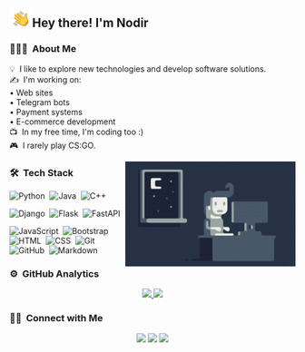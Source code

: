 
<img alt="Hand Wave" src="./assets/hand-wave.gif" width='40' align="left"/><h2>Hey there! I'm Nodir</h2>

<!-- ## 👋 &nbsp;Hey there! I'm Aditya -->

### 👨🏻‍💻 &nbsp;About Me

💡 &nbsp;I like to explore new technologies and develop software solutions.\
✍ &nbsp;I'm working on:\
          • Web sites\
          • Telegram bots\
          • Payment systems\
          • E-commerce development\
📺 &nbsp;In my free time, I'm coding too :)\
🎮 &nbsp;I rarely play CS:GO.

<img alt="Night Coding" src="./assets/night-coding.gif" align="right"/>

### 🛠 &nbsp;Tech Stack

![Python](https://img.shields.io/badge/-Python-05122A?style=flat&logo=python)&nbsp;
![Java](https://img.shields.io/badge/-Java-05122A?style=for-the-badge&logo=java&logoColor=white)&nbsp;
![C++](https://img.shields.io/badge/-C++-05122A?style=for-the-badge&logo=c++&logoColor=white)&nbsp;

![Django](https://img.shields.io/badge/-Django-05122A?style=flat&logo=django&logoColor=092E20)&nbsp;
![Flask](https://img.shields.io/badge/-Flask-05122A?style=flat&logo=flask)&nbsp;
![FastAPI](https://img.shields.io/badge/-FastAPI-05122A?style=flat&logo=fastapi)&nbsp;

![JavaScript](https://img.shields.io/badge/-JavaScript-05122A?style=flat&logo=javascript)&nbsp;
![Bootstrap](https://img.shields.io/badge/-Bootstrap-05122A?style=flat&logo=bootstrap&logoColor=563D7C)&nbsp;
![HTML](https://img.shields.io/badge/-HTML-05122A?style=flat&logo=HTML5)&nbsp;
![CSS](https://img.shields.io/badge/-CSS-05122A?style=flat&logo=CSS3&logoColor=1572B6)&nbsp;
![Git](https://img.shields.io/badge/-Git-05122A?style=flat&logo=git)&nbsp;
![GitHub](https://img.shields.io/badge/-GitHub-05122A?style=flat&logo=github)&nbsp;
![Markdown](https://img.shields.io/badge/-Markdown-05122A?style=flat&logo=markdown)

### ⚙️ &nbsp;GitHub Analytics

<p align="center">
<a href="https://github.com/nodir-malikov">
  <img height="180em" src="https://github-readme-stats-eight-theta.vercel.app/api?username=nodir-malikov&show_icons=true&theme=algolia&include_all_commits=true&count_private=true"/>
  <img height="180em" src="https://github-readme-stats-eight-theta.vercel.app/api/top-langs/?username=nodir-malikov&layout=compact&langs_count=8&theme=algolia"/>
</a>
</p>

### 🤝🏻 &nbsp;Connect with Me

<p align="center">
<a href="mal1kov.uz"><img src="https://img.shields.io/badge/-mal1kov.uz-3423A6?style=flat&logo=Google-Chrome&logoColor=white"/></a>
<a href="https://linkedin.com/in/mal1kov"><img src="https://img.shields.io/badge/-Nodir%20Malikov-0077B5?style=flat&logo=Linkedin&logoColor=white"/></a>
<a href="mailto:nodir@mal1kov.uz"><img src="https://img.shields.io/badge/-nodir@mal1kov.uz-D14836?style=flat&logo=Gmail&logoColor=white"/></a>
</p>
